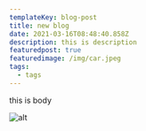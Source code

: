 ```yaml
---
templateKey: blog-post
title: new blog
date: 2021-03-16T08:48:40.858Z
description: this is description
featuredpost: true
featuredimage: /img/car.jpeg
tags:
  - tags
---
```

this is body 

![alt](/img/car.jpeg "title")
